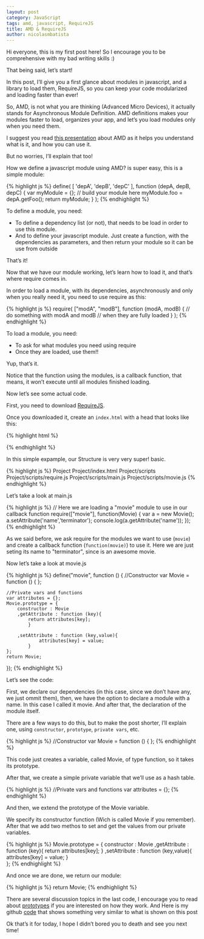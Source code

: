 ```yaml
---
layout: post
category: JavaScript
tags: amd, javascript, RequireJS
title: AMD & RequireJS
author: nicolasmbatista
---
```


Hi everyone, this is my first post here! So I encourage you to be comprehensive with my bad writing skills :)

That being said, let’s start!

In this post, I’ll give you a first glance about modules in javascript, and a library to load them, RequireJS, so you can keep your code modularized and loading faster than ever!

So, AMD, is not what you are thinking (Advanced Micro Devices), it actually stands for Asynchronous Module Definition. AMD definitions makes your modules faster to load, organizes your app, and let’s you load modules only when you need them.

I suggest you read [this presentation](http://unscriptable.com/code/Using-AMD-loaders/#6) about AMD as it helps you understand what is it, and how you can use it.

But no worries, I’ll explain that too!

How we define a javascript module using AMD? is super easy, this is a simple module:

{% highlight js %}
define(
    [
        'depA',
        'depB',
        'depC'
    ],
    function (depA, depB, depC) {
        var myModule = {};
        // build your module here
        myModule.foo = depA.getFoo();
        return myModule;
    }
);
{% endhighlight %}

To define a module, you need:

* To define a dependency list (or not), that needs to be load in order to use this module.
* And to define your javascript module. Just create a function, with the dependencies as parameters, and then return your module so it can be use from outside

That’s it!

Now that we have our module working, let’s learn how to load it, and that’s where require comes in.

In order to load a module, with its dependencies, asynchronously and only when you really need it, you need to use require as this:

{% highlight js %}
require(
    ["modA", "modB"],
    function (modA, modB) {
        // do something with modA and modB
        // when they are fully loaded
    }
);
{% endhighlight %}

To load a module, you need:

* To ask for what modules you need using require
* Once they are loaded, use them!!

Yup, that’s it.

Notice that the function using the modules, is a callback function, that means, it won’t execute until all modules finished loading.

Now let’s see some actual code.

First, you need to download [RequireJS](http://requirejs.org/).

Once you downloaded it, create an `index.html` with a head that looks like this:

{% highlight html %}
<!DOCTYPE html>
<html>
  <head>
    <title>Using RequireJS</title>
    <!-- we reference requirejs and tell it that what we want to load is specified in data-main -->
    <script data-main="scripts/main" src="scripts/require.js"></script>
  </head>
  <body>
  </body>
</html>
{% endhighlight %}

In this simple expample, our Structure is very very super! basic.

{% highlight js %}
Project
Project/index.html
Project/scripts
Project/scripts/require.js
Project/scripts/main.js
Project/scripts/movie.js
{% endhighlight %}

Let’s take a look at main.js

{% highlight js %}
// Here we are loading a "movie" module to use in our callback function
require(["movie"], function(Movie) {
    var a = new Movie();
	  a.setAttribute('name','terminator');
	  console.log(a.getAttribute('name'));
});
{% endhighlight %}

As we said before, we ask require for the modules we want to use (`movie`) and create a callback function (`function(movie)`) to use it. Here we are just seting its name to "terminator", since is an awesome movie.

Now let’s take a look at movie.js

{% highlight js %}
define("movie", function () {
  //Constructor
	var Movie = function () {
	};
 
	//Private vars and functions
	var attributes = {};			
	Movie.prototype = {
		constructor : Movie
		,getAttribute : function (key){
			return attributes[key];
			}
 
		,setAttribute : function (key,value){
				attributes[key] = value;
			}				
	};
	return Movie;
});
{% endhighlight %}

Let’s see the code:

First, we declare our dependencies (in this case, since we don’t have any, we just ommit them), then, we have the option to declare a module with a name. In this case I called it movie. And after that, the declaration of the module itself.

There are a few ways to do this, but to make the post shorter, I’ll explain one, using `constructor`, `prototype`, `private vars`, etc.

{% highlight js %}
//Constructor
    var Movie = function () {
};
{% endhighlight %}

This code just creates a variable, called Movie, of type function, so it takes its prototype.

After that, we create a simple private variable that we’ll use as a hash table.

{% highlight js %}
//Private vars and functions
var attributes = {};
{% endhighlight %}

And then, we extend the prototype of the Movie variable.

We specify its constructor function (Wich is called Movie if you remember). After that we add two methos to set and get the values from our private variables.

{% highlight js %}
Movie.prototype = {
  constructor : Movie
	,getAttribute : function (key){
		return attributes[key];
	}
	,setAttribute : function (key,value){
			attributes[key] = value;
	}			
};
{% endhighlight %}

And once we are done, we return our module:

{% highlight js %}
return Movie;
{% endhighlight %}

There are several discussion topics in the last code, I encourage you to read about [prototypes](http://javascriptweblog.wordpress.com/2010/06/07/understanding-javascript-prototypes/) if you are interested on how they work.
And Here is my github [code](https://github.com/nicolasmbatista/startup/tree/master/04-amd-requirejs) that shows something very similar to what is shown on this post

Ok that’s it for today, I hope I didn’t bored you to death and see you next time!